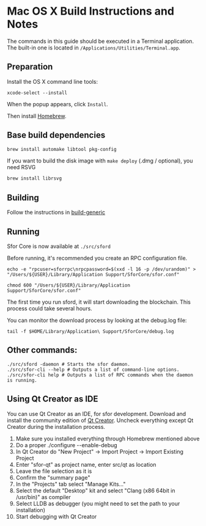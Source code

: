 Mac OS X Build Instructions and Notes
====================================
The commands in this guide should be executed in a Terminal application.
The built-in one is located in `/Applications/Utilities/Terminal.app`.

Preparation
-----------
Install the OS X command line tools:

`xcode-select --install`

When the popup appears, click `Install`.

Then install [Homebrew](https://brew.sh).

Base build dependencies
-----------------------

```bash
brew install automake libtool pkg-config
```

If you want to build the disk image with `make deploy` (.dmg / optional), you need RSVG
```bash
brew install librsvg
```

Building
--------

Follow the instructions in [build-generic](build-generic.md)

Running
-------

Sfor Core is now available at `./src/sford`

Before running, it's recommended you create an RPC configuration file.

    echo -e "rpcuser=sforrpc\nrpcpassword=$(xxd -l 16 -p /dev/urandom)" > "/Users/${USER}/Library/Application Support/SforCore/sfor.conf"

    chmod 600 "/Users/${USER}/Library/Application Support/SforCore/sfor.conf"

The first time you run sford, it will start downloading the blockchain. This process could take several hours.

You can monitor the download process by looking at the debug.log file:

    tail -f $HOME/Library/Application\ Support/SforCore/debug.log

Other commands:
-------

    ./src/sford -daemon # Starts the sfor daemon.
    ./src/sfor-cli --help # Outputs a list of command-line options.
    ./src/sfor-cli help # Outputs a list of RPC commands when the daemon is running.

Using Qt Creator as IDE
------------------------
You can use Qt Creator as an IDE, for sfor development.
Download and install the community edition of [Qt Creator](https://www.qt.io/download/).
Uncheck everything except Qt Creator during the installation process.

1. Make sure you installed everything through Homebrew mentioned above
2. Do a proper ./configure --enable-debug
3. In Qt Creator do "New Project" -> Import Project -> Import Existing Project
4. Enter "sfor-qt" as project name, enter src/qt as location
5. Leave the file selection as it is
6. Confirm the "summary page"
7. In the "Projects" tab select "Manage Kits..."
8. Select the default "Desktop" kit and select "Clang (x86 64bit in /usr/bin)" as compiler
9. Select LLDB as debugger (you might need to set the path to your installation)
10. Start debugging with Qt Creator
